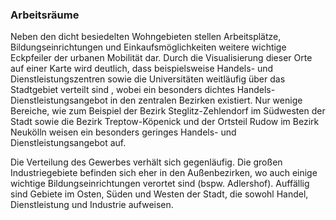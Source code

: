 ### Arbeitsräume

Neben den dicht besiedelten Wohngebieten stellen Arbeitsplätze, Bildungseinrichtungen und Einkaufsmöglichkeiten weitere 
wichtige Eckpfeiler der urbanen Mobilität dar. Durch die Visualisierung dieser Orte auf einer Karte wird deutlich, dass
beispielsweise Handels- und Dienstleistungszentren sowie die Universitäten weitläufig über das Stadtgebiet verteilt sind
, wobei ein besonders dichtes Handels- Dienstleistungsangebot in den zentralen Bezirken existiert. Nur wenige Bereiche, 
wie zum Beispiel der Bezirk Steglitz-Zehlendorf im Südwesten der Stadt sowie die Bezirk Treptow-Köpenick und der Ortsteil 
Rudow im Bezirk Neukölln weisen ein besonders geringes Handels- und Dienstleistungsangebot auf. 

Die Verteilung des Gewerbes verhält sich gegenläufig. Die großen Industriegebiete befinden sich eher in den 
Außenbezirken, wo auch einige wichtige Bildungseinrichtungen verortet sind (bspw. 
<span class="marker-label" id="marker-label-working-space-adlershof">Adlershof</span>). Auffällig sind Gebiete im 
Osten, Süden und Westen der Stadt, die sowohl Handel, Dienstleistung und Industrie aufweisen.
